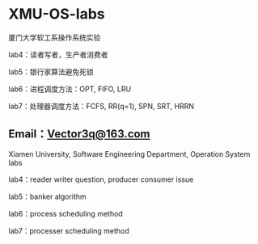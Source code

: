 # XMU-OS-labs
厦门大学软工系操作系统实验

lab4：读者写者，生产者消费者

lab5：银行家算法避免死锁

lab6：进程调度方法：OPT, FIFO, LRU

lab7：处理器调度方法：FCFS, RR(q=1), SPN, SRT, HRRN

Email：Vector3q@163.com
----------------------------------------------------
Xiamen University, Software Engineering Department, Operation System labs

lab4：reader writer question, producer consumer issue

lab5：banker algorithm

lab6：process scheduling method

lab7：processer scheduling method
